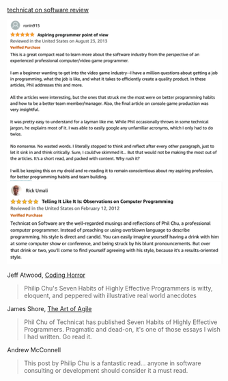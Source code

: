 [technicat on software review](/images/technicatonsoftware/covers/bn.jpg)

[![technicat on software review](/images/technicatonsoftware/reviews/ronin.png)](https://www.amazon.com/Technicat-Software-Philip-Chu/dp/1082483958)
[![technicat on software review](/images/technicatonsoftware/reviews/umali.png)](https://www.amazon.com/Technicat-Software-Philip-Chu/dp/1082483958)

Jeff Atwood, [Coding Horror](http://blog.codinghorror.com/seven-habits-of-highly-effective-programmers/)
> Philip Chu's Seven Habits of Highly Effective Programmers is witty, eloquent, and peppered with illustrative real world anecdotes

James Shore, [The Art of Agile](http://www.jamesshore.com/Blog/Seven-Habits-of-Highly-Effective-Programmers.html)
> Phil Chu of Technicat has published Seven Habits of Highly Effective Programmers. Pragmatic and dead-on, it's one of those essays I wish I had written. Go read it.

Andrew McConnell
> This post by Philip Chu is a fantastic read… anyone in software consulting or development should consider it a must read.

